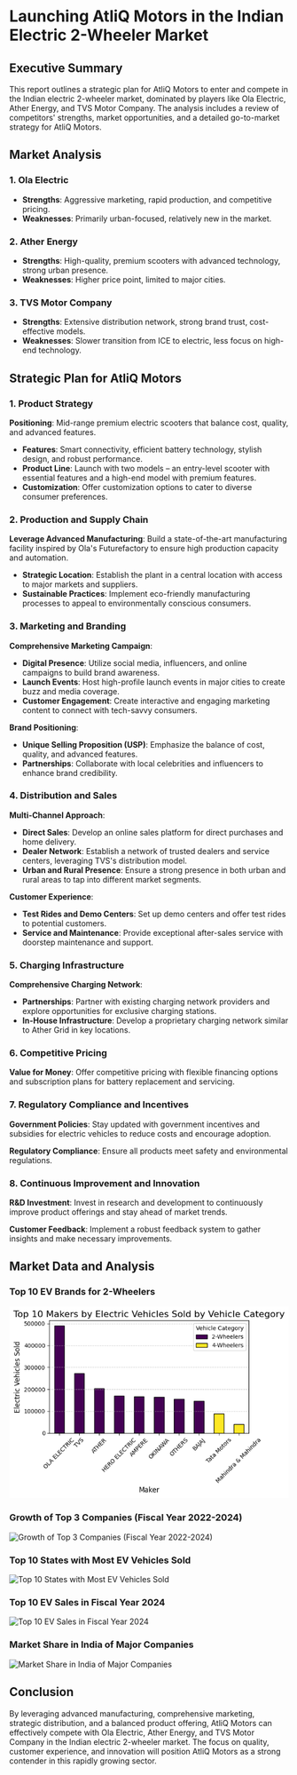 # Launching AtliQ Motors in the Indian Electric 2-Wheeler Market

## Executive Summary
This report outlines a strategic plan for AtliQ Motors to enter and compete in the Indian electric 2-wheeler market, dominated by players like Ola Electric, Ather Energy, and TVS Motor Company. The analysis includes a review of competitors' strengths, market opportunities, and a detailed go-to-market strategy for AtliQ Motors.

## Market Analysis

### 1. Ola Electric
- **Strengths**: Aggressive marketing, rapid production, and competitive pricing.
- **Weaknesses**: Primarily urban-focused, relatively new in the market.

### 2. Ather Energy
- **Strengths**: High-quality, premium scooters with advanced technology, strong urban presence.
- **Weaknesses**: Higher price point, limited to major cities.

### 3. TVS Motor Company
- **Strengths**: Extensive distribution network, strong brand trust, cost-effective models.
- **Weaknesses**: Slower transition from ICE to electric, less focus on high-end technology.

## Strategic Plan for AtliQ Motors

### 1. Product Strategy

**Positioning**: Mid-range premium electric scooters that balance cost, quality, and advanced features.

- **Features**: Smart connectivity, efficient battery technology, stylish design, and robust performance.
- **Product Line**: Launch with two models – an entry-level scooter with essential features and a high-end model with premium features.
- **Customization**: Offer customization options to cater to diverse consumer preferences.

### 2. Production and Supply Chain

**Leverage Advanced Manufacturing**: Build a state-of-the-art manufacturing facility inspired by Ola's Futurefactory to ensure high production capacity and automation.

- **Strategic Location**: Establish the plant in a central location with access to major markets and suppliers.
- **Sustainable Practices**: Implement eco-friendly manufacturing processes to appeal to environmentally conscious consumers.

### 3. Marketing and Branding

**Comprehensive Marketing Campaign**:

- **Digital Presence**: Utilize social media, influencers, and online campaigns to build brand awareness.
- **Launch Events**: Host high-profile launch events in major cities to create buzz and media coverage.
- **Customer Engagement**: Create interactive and engaging marketing content to connect with tech-savvy consumers.

**Brand Positioning**:

- **Unique Selling Proposition (USP)**: Emphasize the balance of cost, quality, and advanced features.
- **Partnerships**: Collaborate with local celebrities and influencers to enhance brand credibility.

### 4. Distribution and Sales

**Multi-Channel Approach**:

- **Direct Sales**: Develop an online sales platform for direct purchases and home delivery.
- **Dealer Network**: Establish a network of trusted dealers and service centers, leveraging TVS's distribution model.
- **Urban and Rural Presence**: Ensure a strong presence in both urban and rural areas to tap into different market segments.

**Customer Experience**:

- **Test Rides and Demo Centers**: Set up demo centers and offer test rides to potential customers.
- **Service and Maintenance**: Provide exceptional after-sales service with doorstep maintenance and support.

### 5. Charging Infrastructure

**Comprehensive Charging Network**:

- **Partnerships**: Partner with existing charging network providers and explore opportunities for exclusive charging stations.
- **In-House Infrastructure**: Develop a proprietary charging network similar to Ather Grid in key locations.

### 6. Competitive Pricing

**Value for Money**: Offer competitive pricing with flexible financing options and subscription plans for battery replacement and servicing.

### 7. Regulatory Compliance and Incentives

**Government Policies**: Stay updated with government incentives and subsidies for electric vehicles to reduce costs and encourage adoption.

**Regulatory Compliance**: Ensure all products meet safety and environmental regulations.

### 8. Continuous Improvement and Innovation

**R&D Investment**: Invest in research and development to continuously improve product offerings and stay ahead of market trends.

**Customer Feedback**: Implement a robust feedback system to gather insights and make necessary improvements.

## Market Data and Analysis

### Top 10 EV Brands for 2-Wheelers
![Top 10 EV Brands for 2-Wheelers](Charts/1.png)

### Growth of Top 3 Companies (Fiscal Year 2022-2024)
![Growth of Top 3 Companies (Fiscal Year 2022-2024)](2.png)

### Top 10 States with Most EV Vehicles Sold
![Top 10 States with Most EV Vehicles Sold](3.png)

### Top 10 EV Sales in Fiscal Year 2024
![Top 10 EV Sales in Fiscal Year 2024](5.png)

### Market Share in India of Major Companies
![Market Share in India of Major Companies](6.png)

## Conclusion

By leveraging advanced manufacturing, comprehensive marketing, strategic distribution, and a balanced product offering, AtliQ Motors can effectively compete with Ola Electric, Ather Energy, and TVS Motor Company in the Indian electric 2-wheeler market. The focus on quality, customer experience, and innovation will position AtliQ Motors as a strong contender in this rapidly growing sector.
